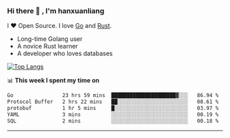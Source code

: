 ### Hi there 👋 , I'm hanxuanliang

<!--
**hanxuanliang/hanxuanliang** is a ✨ _special_ ✨ repository because its `README.md` (this file) appears on your GitHub profile.

Here are some ideas to get you started:

- 🔭 I’m currently working on ...
- 🌱 I’m currently learning ...
- 👯 I’m looking to collaborate on ...
- 🤔 I’m looking for help with ...
- 💬 Ask me about ...
- 📫 How to reach me: ...
- 😄 Pronouns: ...
- ⚡ Fun fact: ...
-->
I ❤ Open Source. I love [Go](https://golang.org) and [Rust](https://www.rust-lang.org/zh-CN/).

* Long-time Golang user
* A novice Rust learner
* A developer who loves databases

[![Top Langs](https://github-readme-stats.vercel.app/api?username=hanxuanliang&show_icons=true&count_private=true&line_height=40)](https://github.com/anuraghazra/github-readme-stats)

📊 **This week I spent my time on**
<!--START_SECTION:waka-->

```txt
Go                23 hrs 59 mins  █████████████████████▓░░░   86.94 %
Protocol Buffer   2 hrs 22 mins   ██░░░░░░░░░░░░░░░░░░░░░░░   08.61 %
protobuf          1 hr 5 mins     █░░░░░░░░░░░░░░░░░░░░░░░░   03.97 %
YAML              3 mins          ░░░░░░░░░░░░░░░░░░░░░░░░░   00.19 %
SQL               2 mins          ░░░░░░░░░░░░░░░░░░░░░░░░░   00.18 %
```

<!--END_SECTION:waka-->

***
